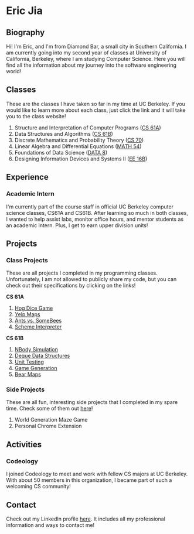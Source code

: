 # Eric Jia

## Biography
Hi! I'm Eric, and I'm from Diamond Bar, a small city in Southern California. I am currently going into my second year of classes at University of California, Berkeley, where I am studying Computer Science. Here you will find all the information about my journey into the software engineering world!

## Classes 
These are the classes I have taken so far in my time at UC Berkeley. If you would like to learn more about each class, just click the link and it will take you to the class website!

1. Structure and Interpretation of Computer Programs ([CS 61A](http://inst.eecs.berkeley.edu/~cs61a/fa17/)) 
2. Data Structures and Algorithms ([CS 61B](https://sp18.datastructur.es/))
3. Discrete Mathematics and Probability Theory ([CS 70](http://www.eecs70.org/))
4. Linear Algebra and Differential Equations ([MATH 54](https://math.berkeley.edu/courses/choosing/lowerdivcourses/math54)) 
5. Foundations of Data Science ([DATA 8](http://data8.org/fa18/))
6. Designing Information Devices and Systems II ([EE 16B](https://inst.eecs.berkeley.edu/~ee16b/sp18/))

## Experience
### Academic Intern
I'm currently part of the course staff in official UC Berkeley computer science classes, CS61A and CS61B. After learning so much in both classes, I wanted to help assist labs, monitor office hours, and mentor students as an academic intern. Plus, I get to earn upper division units!

## Projects
### Class Projects
These are all projects I completed in my programming classes. Unfortunately, I am not allowed to publicly share my code, but you can check out their specifications by clicking on the links!

**CS 61A**
1. [Hog Dice Game](http://inst.eecs.berkeley.edu/~cs61a/fa17/proj/hog/)
2. [Yelp Maps](http://inst.eecs.berkeley.edu/~cs61a/fa17/proj/maps/) 
3. [Ants vs. SomeBees](http://inst.eecs.berkeley.edu/~cs61a/fa17/proj/ants/)
4. [Scheme Interpreter](http://inst.eecs.berkeley.edu/~cs61a/fa17/proj/scheme/)

**CS 61B**
1. [NBody Simulation](https://sp18.datastructur.es/materials/proj/proj0/proj0)
2. [Deque Data Structures](https://sp18.datastructur.es/materials/proj/proj1a/proj1a)
3. [Unit Testing](https://sp18.datastructur.es/materials/proj/proj1b/proj1b)
4. [Game Generation](https://sp18.datastructur.es/materials/proj/proj2/proj2)
5. [Bear Maps](https://sp18.datastructur.es/materials/proj/proj3/proj3)

### Side Projects
These are all fun, interesting side projects that I completed in my spare time. Check some of them out [here](https://github.com/ericjia100/Projects)!

1. World Generation Maze Game 
2. Personal Chrome Extension

## Activities
### Codeology
I joined Codeology to meet and work with fellow CS majors at UC Berkeley. With about 50 members in this organization, I became part of such a welcoming CS community!

## Contact
Check out my LinkedIn profile [here](https://www.linkedin.com/in/ericjia100/). It includes all my professional information and ways to contact me!
